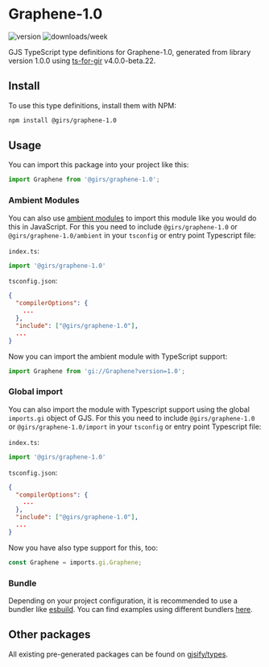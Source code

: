 
# Graphene-1.0

![version](https://img.shields.io/npm/v/@girs/graphene-1.0)
![downloads/week](https://img.shields.io/npm/dw/@girs/graphene-1.0)


GJS TypeScript type definitions for Graphene-1.0, generated from library version 1.0.0 using [ts-for-gir](https://github.com/gjsify/ts-for-gir) v4.0.0-beta.22.


## Install

To use this type definitions, install them with NPM:
```bash
npm install @girs/graphene-1.0
```

## Usage

You can import this package into your project like this:
```ts
import Graphene from '@girs/graphene-1.0';
```

### Ambient Modules

You can also use [ambient modules](https://github.com/gjsify/ts-for-gir/tree/main/packages/cli#ambient-modules) to import this module like you would do this in JavaScript.
For this you need to include `@girs/graphene-1.0` or `@girs/graphene-1.0/ambient` in your `tsconfig` or entry point Typescript file:

`index.ts`:
```ts
import '@girs/graphene-1.0'
```

`tsconfig.json`:
```json
{
  "compilerOptions": {
    ...
  },
  "include": ["@girs/graphene-1.0"],
  ...
}
```

Now you can import the ambient module with TypeScript support: 

```ts
import Graphene from 'gi://Graphene?version=1.0';
```

### Global import

You can also import the module with Typescript support using the global `imports.gi` object of GJS.
For this you need to include `@girs/graphene-1.0` or `@girs/graphene-1.0/import` in your `tsconfig` or entry point Typescript file:

`index.ts`:
```ts
import '@girs/graphene-1.0'
```

`tsconfig.json`:
```json
{
  "compilerOptions": {
    ...
  },
  "include": ["@girs/graphene-1.0"],
  ...
}
```

Now you have also type support for this, too:

```ts
const Graphene = imports.gi.Graphene;
```

### Bundle

Depending on your project configuration, it is recommended to use a bundler like [esbuild](https://esbuild.github.io/). You can find examples using different bundlers [here](https://github.com/gjsify/ts-for-gir/tree/main/examples).

## Other packages

All existing pre-generated packages can be found on [gjsify/types](https://github.com/gjsify/types).

